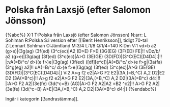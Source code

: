 # Polska från Laxsjö (efter Salomon Jönsson)

{%abc%}
X:1
T:Polska från Laxsjö (efter Salomon Jönsson)
N:arr: L Sohlman
R:Polska
S:i version efter [[!Berit Henriksson]], tidigt 70-tal
Z:Lennart Sohlman
O:Jämtland
M:3/4
L:1/8
Q:1/4=140
K:Dm
V:1
vd>b a2 (g>e)|(3g(ag) (3f(ed) (3^c(ec)|A2 (D>E) F>E|(3G(EG) (3F(ED) FE|!!
vDz/b/ a2 (g>e)|(3g(ag) (3f(ed) (3^c(ec)|A>G (3E(GE) (3D(FD)|(3^C(EC)[D4D4]:|!!
|:vA(=B/^c/ d>)(e f>)e|(3g(ag) (3f(ed) ([df][e^c])|A(=B/^c/ d>)e f>g|(3a(fa) (3^g(eg) a2|!!
uA(=B/^c/ d>)e f>e|(3g(ag) (3f(ed) (3^c(ec)|A>G (3E(GE) (3D(FD)|(3^C(EC)[D4D4]:|]
V:2
A>g f2 e2|A>G F2 E2|(3A,(=B,^C) A,2 D2|E2 D2 (3A(=B^c)|!!
A>g f2 e2|A>G F2 E2|(3A,(=B,^C) A,2 D2|(3A(=B^c) d4:|!!
|:A>G F2 A2|(3e(fe) (3d(^c=B) (AG)|A>G F2 A2|A2 =B2 ^c2|!!
A>G F2 A2|(3e(fe) (3d(^c=B) A>E|(3A,(=B,^C) A,2 D2|(3A(=B^c) d4:|]
{%endabc%}

Ingår i kategorin [[!andrastämma]].
